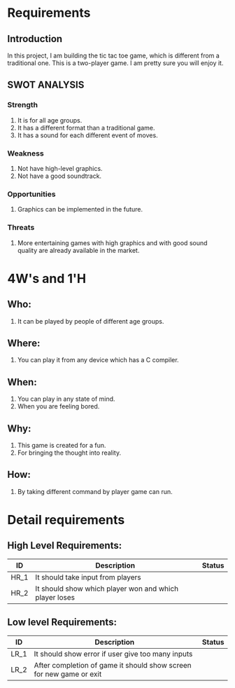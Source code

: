 # Requirements
## Introduction
In this project, I am building the tic tac toe game, which is different from a traditional one. This is a two-player game.
I am pretty sure you will enjoy it.

## SWOT ANALYSIS
### Strength
1. It is for all age groups.
2. It has a different format than a traditional game.
3. It has a sound for each different event of moves.

### Weakness
1. Not have high-level graphics.
2. Not have a good soundtrack.
### Opportunities
1. Graphics can be implemented in the future.
### Threats
1. More entertaining games with high graphics and with good sound quality are already available in the market.

# 4W's and 1'H
## Who:
1. It can be played by people of different age groups.

## Where:
1. You can play it from any device which has a C compiler.

## When:
1. You can play in any state of mind.
2. When you are feeling bored.

## Why:
1. This game is created for a fun.
2. For bringing the thought into reality.

## How:
1. By taking different command by player game can run.

# Detail requirements
## High Level Requirements:
 ID | Description | Status 
----|  ---------- | -----
HR_1 | It should take input from players |
HR_2 | It should show which player won and which player loses |

## Low level Requirements:
 ID | Description | Status 
----|  ---------- | -----
LR_1 | It should show error if user give too many inputs |
LR_2 | After completion of game it should show screen for new game or exit |
